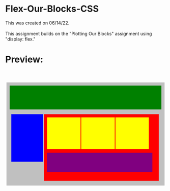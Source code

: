 # Flex-Our-Blocks-CSS
This was created on 06/14/22.
<br><br>
This assignment builds on the "Plotting Our Blocks" assignment using "display: flex."
<br><h1>Preview:</h1>
<br><br>
<img src="https://github.com/Taylor-Klar/Flex-Our-Blocks-CSS/blob/main/Flex%20Our%20Blocks/Flex%20Our%20Blocks%20Preview.png">
